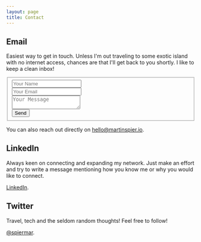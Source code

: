 ```yaml
---
layout: page
title: Contact
---
```


## Email

Easiest way to get in touch. Unless I'm out traveling to some exotic island with no internet access, chances are that I'll get back to you shortly. I like to keep a clean inbox!

<form class="pure-form pure-form-stacked contact-form" action="https://formspree.io/hello@martinspier.io" method="POST">
    <input type="hidden" name="_next" value="http://martinspier.io/contact-thanks/" />
    <fieldset>
        <input id="name" name="name" type="text" class="pure-input-1" placeholder="Your Name">
        <div class="spacer"></div>
        <input id="email" name="_replyto" type="email" class="pure-input-1" placeholder="Your Email">
        <!-- <span class="pure-form-message">This is a required field.</span> -->
        <div class="spacer"></div>
        <textarea id="message" name="message" class="pure-input-1" placeholder="Your Message"></textarea>
        <!-- <span class="pure-form-message">This is a required field.</span> -->
        <div class="spacer"></div>
        <button type="submit" class="pure-button pure-button-primary">Send</button>
    </fieldset>
</form>

You can also reach out directly on [hello@martinspier.io](mailto:hello@martinspier.io).

## LinkedIn

Always keen on connecting and expanding my network. Just make an effort and try to write a message mentioning how you know me or why you would like to connect.

[LinkedIn](https://www.linkedin.com/in/martinspier).

## Twitter

Travel, tech and the seldom random thoughts! Feel free to follow!

[@spiermar](https://twitter.com/spiermar).
